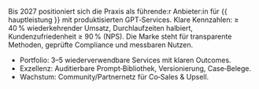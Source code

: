 <!-- PURPOSE: Kurze, messbare Vision 2027 für Solo‑Beratung. -->
<!-- OUTPUT: Nur HTML-Paragraf(e)/Liste. -->

<p>Bis 2027 positioniert sich die Praxis als führende:r Anbieter:in für {{ hauptleistung }} mit produktisierten GPT‑Services. Klare Kennzahlen: &ge; 40 % wiederkehrender Umsatz, Durchlaufzeiten halbiert, Kundenzufriedenheit ≥ 90 % (NPS). Die Marke steht für transparente Methoden, geprüfte Compliance und messbaren Nutzen.</p>
<ul>
  <li>Portfolio: 3–5 wiederverwendbare Services mit klaren Outcomes.</li>
  <li>Exzellenz: Auditierbare Prompt‑Bibliothek, Versionierung, Case‑Belege.</li>
  <li>Wachstum: Community/Partnernetz für Co‑Sales &amp; Upsell.</li>
</ul>

